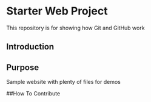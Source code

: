 # Starter Web Project

This repository is for showing how Git and GitHub work

## Introduction

## Purpose

Sample website with plenty of files for demos

##How To Contribute
